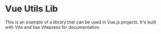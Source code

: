 # Vue Utils Lib

This is an example of a library that can be used in Vue.js projects.
It's built with Vite and has Vitepress for documentation.
